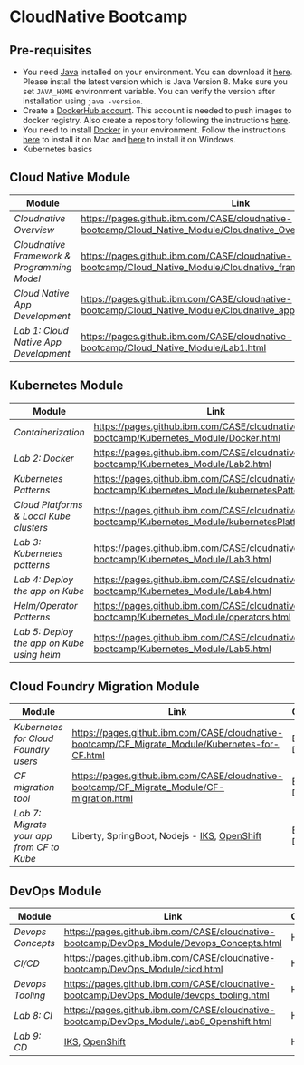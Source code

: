 # CloudNative Bootcamp

## Pre-requisites

- You need [Java](https://www.java.com/en/) installed on your environment. You can download it [here](https://www.java.com/download/). Please install the latest version which is Java Version 8. Make sure you set `JAVA_HOME` environment variable. You can verify the version after installation using `java -version`.
- Create a [DockerHub account](https://hub.docker.com/). This account is needed to push images to docker registry. Also create a repository following the instructions [here](https://docs.docker.com/docker-hub/repos/[).
- You need to install [Docker](https://www.docker.com/) in your environment. Follow the instructions [here](https://docs.docker.com/docker-for-mac/install/) to install it on Mac and [here](https://docs.docker.com/docker-for-windows/install/) to install it on Windows.
- Kubernetes basics

## Cloud Native Module

| Module | Link | Owner |
| ------ | ---- | ----- |
| *Cloudnative Overview* | https://pages.github.ibm.com/CASE/cloudnative-bootcamp/Cloud_Native_Module/Cloudnative_Overview.html | Hema |
| *Cloudnative Framework & Programming Model* | https://pages.github.ibm.com/CASE/cloudnative-bootcamp/Cloud_Native_Module/Cloudnative_framework_prog_model.html | Hema |
| *Cloud Native App Development* | https://pages.github.ibm.com/CASE/cloudnative-bootcamp/Cloud_Native_Module/Cloudnative_app_development.html | Hema |
| *Lab 1: Cloud Native App Development* | https://pages.github.ibm.com/CASE/cloudnative-bootcamp/Cloud_Native_Module/Lab1.html | Hema |

 ## Kubernetes Module

| Module | Link | Owner |
| ------ | ---- | ----- |
| *Containerization* | https://pages.github.ibm.com/CASE/cloudnative-bootcamp/Kubernetes_Module/Docker.html | Hema |
| *Lab 2: Docker* | https://pages.github.ibm.com/CASE/cloudnative-bootcamp/Kubernetes_Module/Lab2.html | Hema |
| *Kubernetes Patterns* | 	https://pages.github.ibm.com/CASE/cloudnative-bootcamp/Kubernetes_Module/kubernetesPatterns.html | Bryan |
| *Cloud Platforms & Local Kube clusters* | 	https://pages.github.ibm.com/CASE/cloudnative-bootcamp/Kubernetes_Module/kubernetesPlatforms.html | Bryan |
| *Lab 3: Kubernetes patterns* | 	https://pages.github.ibm.com/CASE/cloudnative-bootcamp/Kubernetes_Module/Lab3.html | Bryan |
| *Lab 4: Deploy the app on Kube* | 	https://pages.github.ibm.com/CASE/cloudnative-bootcamp/Kubernetes_Module/Lab4.html | Bryan |
| *Helm/Operator Patterns* | 	https://pages.github.ibm.com/CASE/cloudnative-bootcamp/Kubernetes_Module/operators.html | Bryan |
| *Lab 5: Deploy the app on Kube using helm* | 	https://pages.github.ibm.com/CASE/cloudnative-bootcamp/Kubernetes_Module/Lab5.html | Bryan |


## Cloud Foundry Migration Module

| Module | Link | Owner |
| ------ | ---- | ----- |
| *Kubernetes for Cloud Foundry users* | https://pages.github.ibm.com/CASE/cloudnative-bootcamp/CF_Migrate_Module/Kubernetes-for-CF.html | Budi & Dave |
| *CF migration tool* | https://pages.github.ibm.com/CASE/cloudnative-bootcamp/CF_Migrate_Module/CF-migration.html | Budi & Dave |
| *Lab 7: Migrate your app from CF to Kube* | Liberty, SpringBoot, Nodejs  - [IKS](https://github.com/ibm-cloud-architecture/cf-transformation/blob/master/exercise/iks.md), [OpenShift](https://github.com/ibm-cloud-architecture/cf-transformation/blob/master/exercise/openshift.md)| Budi & Dave |

## DevOps Module

| Module | Link | Owner |
| ------ | ---- | ----- |
| *Devops Concepts* | https://pages.github.ibm.com/CASE/cloudnative-bootcamp/DevOps_Module/Devops_Concepts.html | Hema |
| *CI/CD* | https://pages.github.ibm.com/CASE/cloudnative-bootcamp/DevOps_Module/cicd.html | Hema |
| *Devops Tooling* | https://pages.github.ibm.com/CASE/cloudnative-bootcamp/DevOps_Module/devops_tooling.html | Hema |
| *Lab 8: CI* | https://pages.github.ibm.com/CASE/cloudnative-bootcamp/DevOps_Module/Lab8_Openshift.html | Hema |
| *Lab 9: CD* | [IKS](https://pages.github.ibm.com/CASE/cloudnative-bootcamp/DevOps_Module/Lab9_IKS.html), [OpenShift](https://pages.github.ibm.com/CASE/cloudnative-bootcamp/DevOps_Module/Lab9_OpenShift.html) | Hema |
